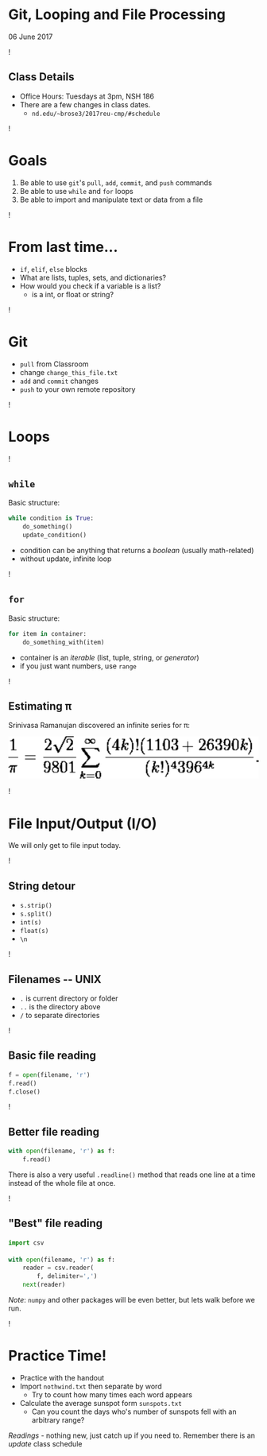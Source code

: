 # Git, Looping and File Processing

06 June 2017

!

## Class Details

* Office Hours: Tuesdays at 3pm, NSH 186
* There are a few changes in class dates.
    - `nd.edu/~brose3/2017reu-cmp/#schedule`

!

# Goals

1. Be able to use `git`'s `pull`, `add`, `commit`, and `push` commands
2. Be able to use `while` and `for` loops
3. Be able to import and manipulate text or data from a file

!

# From last time...

* `if`, `elif`, `else` blocks
* What are lists, tuples, sets, and dictionaries?
* How would you check if a variable is a list?
    - is a int, or float or string?

!

# Git

* `pull` from Classroom
* change `change_this_file.txt`
* `add` and `commit` changes
* `push` to your own remote repository

!

# Loops

!

## `while`

Basic structure:

```python
while condition is True:
    do_something()
    update_condition()
```

- condition can be anything that returns a *boolean* (usually math-related)
- without update, infinite loop

!

## `for`

Basic structure:

```python
for item in container:
    do_something_with(item)
```

- container is an *iterable* (list, tuple, string, or *generator*)
- if you just want numbers, use `range`

!

## Estimating π

Srinivasa Ramanujan discovered an infinite series for π:

<!-- ![](./Images/pi.png) -->
![](pi.png)

!

# File Input/Output (I/O)

We will only get to file input today.

!

## String detour

* `s.strip()`
* `s.split()`
* `int(s)`
* `float(s)`
* `\n`

!

## Filenames -- UNIX

* `.` is current directory or folder
* `..` is the directory above
* `/` to separate directories

!

## Basic file reading

```python
f = open(filename, 'r')
f.read()
f.close()
```

!

## Better file reading

```python
with open(filename, 'r') as f:
    f.read()
```

There is also a very useful `.readline()` method that reads one line at a time instead of the whole file at once.

!

## "Best" file reading

```python
import csv

with open(filename, 'r') as f:
    reader = csv.reader(
        f, delimiter=',')
    next(reader)
```

*Note*: `numpy` and other packages will be even better, but lets walk before we run. 

!

# Practice Time!

- Practice with the handout
- Import `nothwind.txt` then separate by word
    + Try to count how many times each word appears
- Calculate the average sunspot form `sunspots.txt` 
    + Can you count the days who's number of sunspots fell with an arbitrary range?

*Readings* - nothing new, just catch up if you need to.
Remember there is an *update* class schedule